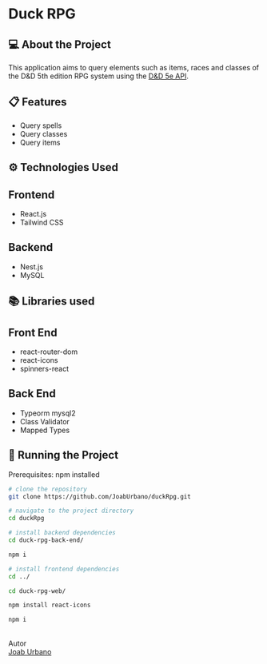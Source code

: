 <h1>Duck RPG</h1>

## 💻 About the Project
This application aims to query elements such as items, races and classes of the D&D 5th edition RPG system using the <a href="https://www.dnd5eapi.co/">D&D 5e API</a>.

## 📋 Features
- Query spells<br>
- Query classes<br>
- Query items<br>

## ⚙️ Technologies Used
## Frontend
- React.js<br>
- Tailwind CSS<br>
## Backend
- Nest.js<br>
- MySQL

## 📚 Libraries used
## Front End
- react-router-dom<br>
- react-icons<br>
- spinners-react<br>

## Back End
- Typeorm mysql2
- Class Validator
- Mapped Types

## 🚀 Running the Project
Prerequisites: npm installed

```bash
# clone the repository
git clone https://github.com/JoabUrbano/duckRpg.git

# navigate to the project directory
cd duckRpg

# install backend dependencies
cd duck-rpg-back-end/

npm i

# install frontend dependencies
cd ../

cd duck-rpg-web/

npm install react-icons

npm i
```

<br>Autor<br>
<a href="https://github.com/JoabUrbano">Joab Urbano</a><br>